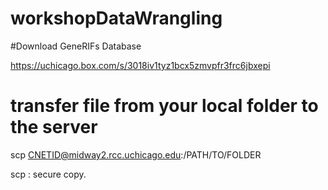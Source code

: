 # workshopDataWrangling

#Download GeneRIFs Database

https://uchicago.box.com/s/3018iv1tyz1bcx5zmvpfr3frc6jbxepi

# transfer file from your local folder to the server

scp <filename> CNETID@midway2.rcc.uchicago.edu:/PATH/TO/FOLDER
  
scp : secure copy.  
